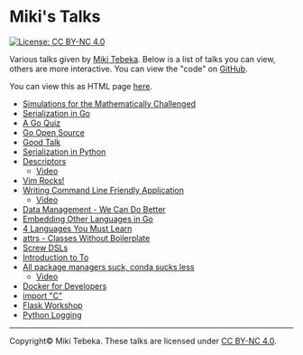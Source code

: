 # Miki's Talks

[![License: CC BY-NC 4.0](https://licensebuttons.net/l/by-nc/4.0/80x15.png)](https://creativecommons.org/licenses/by-nc/4.0/)

Various talks given by [Miki Tebeka](mailto:miki@353solutions.com).
Below is a list of talks you can view, others are more interactive. You can
view the "code" on [GitHub](https://github.com/tebeka/talks).

You can view this as HTML page [here](https://tebeka.github.io/talks/).


- [Simulations for the Mathematically Challenged](./pyweb-sim/slides.pdf)
- [Serialization in Go](https://tebeka.github.io/talks/serialize-go/slides/index.html)
- [A Go Quiz](https://talks.godoc.org/github.com/tebeka/talks/go-quiz/quiz-gcil.slide)
- [Go Open Source](https://tebeka.github.io/talks/go-open-source/slides/index.html)
- [Good Talk](https://tebeka.github.io/talks/good-talk/slides/index.html)
- [Serialization in Python](https://tebeka.github.io/talks/serialize-pyweb/slides/index.html)
- [Descriptors](https://tebeka.github.io/talks/pyconil-2019/descriptors/slides/index.html)
    - [Video](https://www.youtube.com/watch?v=J2jI-mSyG74)
- [Vim Rocks!](./vim-rocks/VimRocks.pdf)
- [Writing Command Line Friendly Application](./cmdline-friendly/slides-pyweb.pdf)
    - [Video](https://www.youtube.com/watch?v=bbaypngQ7mE)
- [Data Management - We Can Do Better](./data-management/data-management.pdf)
- [Embedding Other Languages in Go](./embed-in-go/embed-in-go.pdf)
- [4 Languages You Must Learn](./4-langs/slides.html)
- [attrs - Classes Without Boilerplate](./attrs-pyweb/slides.pdf)
- [Screw DSLs](./screw-dsls/Screw-DSLs.pdf)
- [Introduction to To](./go-checkpoint/slides.pdf)
- [All package managers suck, conda sucks less](./conda-pyconil-2017/slides.pdf)
    - [Video](https://www.youtube.com/watch?v=ywsf3mmv6do)
- [Docker for Developers](./docker-for-developers/slides.pdf)
- [import "C"](https://talks.godoc.org/github.com/tebeka/talks/import-c-go-il/import-c.slide)
- [Flask Workshop](./flask/flask.html)
- [Python Logging](./python-logging/python-logging.html)


---
Copyright© Miki Tebeka.
These talks are licensed under [CC BY-NC 4.0](https://creativecommons.org/licenses/by-nc/4.0/). 
